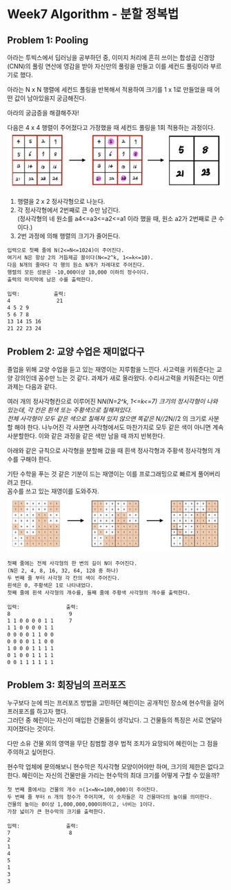 # Week7 Algorithm - 분할 정복법

## Problem 1: Pooling

아라는 투빅스에서 딥러닝을 공부하던 중, 이미지 처리에 흔히 쓰이는 합성곱 신경망(CNN)의 풀링 연산에 영감을 받아 자신만의 풀링을 만들고 이를 세컨드 풀링이라 부르기로 했다.

아라는 N x N 행렬에 세컨드 풀링을 반복해서 적용하여 크기를 1 x 1로 만들었을 때 어떤 값이 남아있을지 궁금해진다.

아라의 궁금증을 해결해주자!

다음은 4 x 4 행렬이 주어졌다고 가정했을 때 세컨드 풀링을 1회 적용하는 과정이다.
 ![alt-text](problem1.jpg)
1. 행렬을 2 x 2 정사각형으로 나눈다.
2. 각 정사각형에서 2번째로 큰 수만 남긴다.  
    (정사각형의 네 원소를 a4<=a3<=a2<=a1 이라 했을 때, 원소 a2가 2번째로 큰 수이다.)
3. 2번 과정에 의해 행렬의 크기가 줄어든다.      
~~~
입력으로 첫째 줄에 N(2<=N<=1024)이 주어진다.
여기서 N은 항상 2의 거듭제곱 꼴이다(N<=2^k, 1<=k<=10).
다음 N개의 줄마다 각 행의 원소 N개가 차례대로 주어진다. 
행렬의 모든 성분은 -10,000이상 10,000 이하의 정수이다. 
출력의 마지막에 남은 수를 출력한다. 

입력:           출력:   
4               21  
4 5 2 9 
5 6 7 8 
13 14 15 16 
21 22 23 24 
~~~

## Problem 2: 교양 수업은 재미없다구

졸업을 위해 교양 수업을 듣고 있는 재영이는 지루함을 느낀다. 사고력을 키워준다는 교양 강의인데 꼼수만 느는 것 같다. 과제가 새로 올라왔다. 수리사고력을 키워준다는 이번 과제는 다음과 같다.       

여러 개의 정사각형칸으로 이루어진 N*N(N=2^k, 1<=k<=7) 크기의 정시각형이 나와 있는데, 각 칸은 흰색 또는 주황색으로 칠해져있다.       
전체 사각형이 모두 같은 색으로 칠해져 있지 않으면 똑같은 N//2*N//2 의 크기로 사분할 해야 한다. 나누어진 각 사분면 사각형에서도 마찬가지로 모두 같은 색이 아니면 계속 사분할한다. 이와 같은 과정을 같은 색만 남을 때 까지 반복한다.      

아래와 같은 규칙으로 사각형을 분할해 갔을 때 흰색 정사각형과 주황색 정사각형의 개수를 구해야 한다.  

기탄 수학을 푸는 것 같은 기분이 드는 재영이는 이를 프로그래밍으로 빠르게 풀어버리려고 한다.     
꼼수를 쓰고 있는 재영이를 도와주자. 
![alt-text](problem2.jpg)
~~~
첫째 줄에는 전체 사각형의 한 변의 길이 N이 주어진다.
(N은 2, 4, 8, 16, 32, 64, 128 중 하나)
두 번째 줄 부터 사각형 각 칸의 색이 주어진다. 
흰색은 0, 주황색은 1로 나타내었다. 
첫째 줄에 흰색 사각형의 개수를, 둘째 줄에 주황색 사각형의 개수를 출력한다. 

입력:               출력:
8                   9
1 1 0 0 0 0 1 1     7
1 1 0 0 0 0 1 1
0 0 0 0 1 1 0 0 
0 0 0 0 1 1 0 0 
1 0 0 0 1 1 1 1
0 1 0 0 1 1 1 1
0 0 1 1 1 1 1 1
~~~

## Problem 3: 회장님의 프러포즈

누구보다 눈에 띄는 프러포즈 방법을 고민하던 혜린이는 공개적인 장소에 현수막을 걸어 프러포즈를 하고자 했다.      
그러던 중 혜린이는 자신이 매입한 건물들이 생각났다. 그 건물들의 특징은 서로 연달아 지어졌다는 것이다.   

다만 소유 건물 외의 영역을 무단 침범할 경우 법적 조치가 요망되어 혜린이는 그 점을 주의하고 싶어한다.    

현수막 업체에 문의해보니 현수막은 직사각형 모양이어야만 하며, 크기의 제한은 없다고 한다. 혜린이는 자신의 건물만을 가리는 현수막의 최대 크기를 어떻게 구할 수 있을까?

~~~
첫 번째 줄에서는 건물의 개수 n(1<=N<=100,000)이 주어진다.   
두 번째 줄 부터 n 개의 정수가 주어지며, 이 숫자들은 각 건물마다의 높이를 의미한다.
건물의 높이는 0이상 1,000,000,000이하이고, 너비는 1이다. 
가장 넓이가 큰 현수막의 크기를 출력한다.    

입력:               출력: 
7                   8
2
1
4
5
1
3
3
